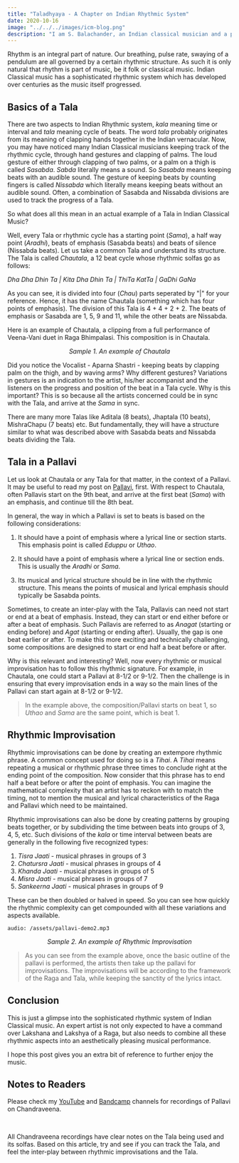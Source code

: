 ```yaml
---
title: "Taladhyaya - A Chapter on Indian Rhythmic System"
date: 2020-10-16
image: "../../../images/icm-blog.png"
description: "I am S. Balachander, an Indian classical musician and a performing artist of Chandraveena. In my long association with music, I have been privileged to have had deep and meaningful discussions on the theory of music with my Ustad, and undertaken further study of scriptures to understand our music better. Here I share my understanding of Indian Rhythmic System. Read on to find out more!"
---
```


Rhythm is an integral part of nature. Our breathing, pulse rate, swaying of a pendulum are all governed by a certain rhythmic structure. As such it is only natural that rhythm is part of music, be it folk or classical music. Indian Classical music has a sophisticated rhythmic system which has developed over centuries as the music itself progressed.

## Basics of a Tala

There are two aspects to Indian Rhythmic system, *kala* meaning time or interval and *tala* meaning cycle of beats. The word *tala* probably originates from its meaning of clapping hands together in the Indian vernacular. Now, you may have noticed many Indian Classical musicians keeping track of the rhythmic cycle, through hand gestures and clapping of palms. The loud gesture of either through clapping of two palms, or a palm on a thigh is called *Sasabda*. *Sabda* literally means a sound. So *Sasabda* means keeping beats with an audible sound. The gesture of keeping beats by counting fingers is called *Nissabda* which literally means keeping beats without an audible sound. Often, a combination of Sasabda and Nissabda divisions are used to track the progress of a Tala.

So what does all this mean in an actual example of a Tala in Indian Classical Music?

Well, every Tala or rhythmic cycle has a starting point (*Sama*), a half way point (*Aradhi*), beats of emphasis (Sasabda beats) and beats of silence (Nissabda beats). Let us take a common Tala and understand its structure. The Tala is called *Chautala*, a 12 beat cycle whose rhythmic solfas go as follows:

*Dha Dha Dhin Ta | Kita Dha Dhin Ta | ThiTa KatTa | GaDhi GaNa*   

As you can see, it is divided into four (*Chau*) parts seperated by "|" for your reference. Hence, it has the name Chautala (something which has four points of emphasis). The division of this Tala is 4 + 4 + 2 + 2. The beats of emphasis or Sasabda are 1, 5, 9 and 11, while the other beats are Nissabda.

Here is an example of Chautala, a clipping from a full performance of Veena-Vani duet in Raga Bhimpalasi. This composition is in Chautala.

<you-tube videoid="5r5M5abBwlg"></you-tube>
<p align="center"><em>Sample 1. An example of Chautala</em></p>

Did you notice the Vocalist - Aparna Shastri - keeping beats by clapping palm on the thigh, and by waving arms? Why different gestures? Variations in gestures is an indication to the artist, his/her accompanist and the listeners on the progress and position of the beat in a Tala cycle. Why is this important? This is so because all the artists concerned could be in sync with the Tala, and arrive at the *Sama* in sync.

There are many more Talas like Aditala (8 beats), Jhaptala (10 beats), MishraChapu (7 beats) etc. But fundamentally, they will have a structure similar to what was described above with Sasabda beats and Nissabda beats dividing the Tala.

## Tala in a Pallavi

Let us look at Chautala or any Tala for that matter, in the context of a Pallavi. It may be useful to read my post on [Pallavi](/blog/pallavi/), first. With respect to Chautala, often Pallavis start on the 9th beat, and arrive at the first beat (*Sama*) with an emphasis, and continue till the 8th beat.

In general, the way in which a Pallavi is set to beats is based on the following considerations:

1. It should have a point of emphasis where a lyrical line or section starts. This emphasis point is called *Eduppu* or *Uthao*.

2. It should have a point of emphasis where a lyrical line or section ends. This is usually the *Aradhi* or *Sama*.

3. Its musical and lyrical structure should be in line with the rhythmic structure. This means the points of musical and lyrical emphasis should typically be Sasabda points.

Sometimes, to create an inter-play with the Tala, Pallavis can need not start or end at a beat of emphasis. Instead, they can start or end either before or after a beat of emphasis. Such Pallavis are referred to as *Anagat* (starting or ending before) and *Agat* (starting or ending after). Usually, the gap is one beat earlier or after. To make this more exciting and technically challenging, some compositions are designed to start or end half a beat before or after.

Why is this relevant and interesting? Well, now every rhythmic or musical improvisation has to follow this rhythmic signature. For example, in Chautala, one could start a Pallavi at 8-1/2 or 9-1/2. Then the challenge is in ensuring that every improvisation ends in a way so the main lines of the Pallavi can start again at 8-1/2 or 9-1/2.

> In the example above, the composition/Pallavi starts on beat 1, so *Uthao* and *Sama* are the same point, which is beat 1.

## Rhythmic Improvisation

Rhythmic improvisations can be done by creating an extempore rhythmic phrase. A common concept used for doing so is a *Tihai*. A *Tihai* means repeating a musical or rhythmic phrase three times to conclude right at the ending point of the composition. Now consider that this phrase has to end half a beat before or after the point of emphasis. You can imagine the mathematical complexity that an artist has to reckon with to match the timing, not to mention the musical and lyrical characteristics of the Raga and Pallavi which need to be maintained.

Rhythmic improvisations can also be done by creating patterns by grouping beats together, or by subdividing the time between beats into groups of 3, 4, 5, etc. Such divisions of the *kala* or time interval between beats are generally in the following five recognized types:

1. *Tisra Jaati* - musical phrases in groups of 3
2. *Chatursra Jaati* - musical phrases in groups of 4
3. *Khanda Jaati* - musical phrases in groups of 5
4. *Misra Jaati* - musical phrases in groups of 7
5. *Sankeerna Jaati* - musical phrases in groups of 9

These can be then doubled or halved in speed. So you can see how quickly the rhythmic complexity can get compounded with all these variations and aspects available.

`audio: /assets/pallavi-demo2.mp3`
<p align="center"><em>Sample 2. An example of Rhythmic Improvisation</em></p>

> As you can see from the example above, once the basic outline of the pallavi is performed, the artists then take up the pallavi for improvisations. The improvisations will be according to the framework of the Raga and Tala, while keeping the sanctity of the lyrics intact. 

## Conclusion
This is just a glimpse into the sophisticated rhythmic system of Indian Classical music. An expert artist is not only expected to have a command over Lakshana and Lakshya of a Raga, but also needs to combine all these rhythmic aspects into an aesthetically pleasing musical performance.

I hope this post gives you an extra bit of reference to further enjoy the music.

<notice-box>

## Notes to Readers

Please check my <a href="https://www.youtube.com/channel/UCxPyMV4LS9YBePXM0mV4hjg"><inline-button background="#ff0000">YouTube</inline-button></a> and <a href="https://chandraveena.bandcamp.com/"><inline-button background="#408294">Bandcamp</inline-button></a> channels for recordings of Pallavi on Chandraveena.

<br>

All Chandraveena recordings have clear notes on the Tala being used and its solfas. Based on this article, try and see if you can track the Tala, and feel the inter-play between rhythmic improvisations and the Tala.

</notice-box>
